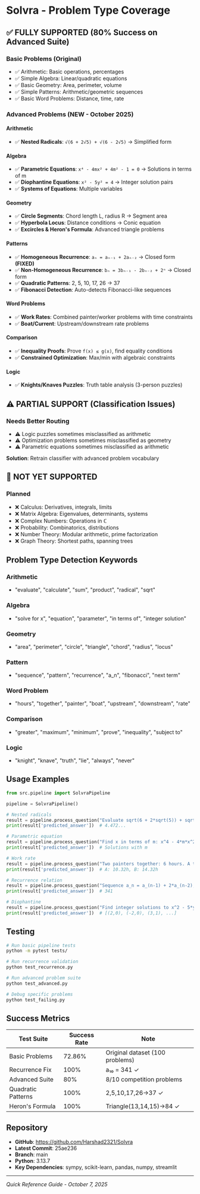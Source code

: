 # Solvra - Problem Type Coverage

## ✅ FULLY SUPPORTED (80% Success on Advanced Suite)

### Basic Problems (Original)
- ✅ Arithmetic: Basic operations, percentages
- ✅ Simple Algebra: Linear/quadratic equations
- ✅ Basic Geometry: Area, perimeter, volume
- ✅ Simple Patterns: Arithmetic/geometric sequences
- ✅ Basic Word Problems: Distance, time, rate

### Advanced Problems (NEW - October 2025)

#### Arithmetic
- ✅ **Nested Radicals**: `√(6 + 2√5) + √(6 - 2√5)` → Simplified form

#### Algebra
- ✅ **Parametric Equations**: `x⁴ - 4mx² + 4m² - 1 = 0` → Solutions in terms of m
- ✅ **Diophantine Equations**: `x² - 5y² = 4` → Integer solution pairs
- ✅ **Systems of Equations**: Multiple variables

#### Geometry
- ✅ **Circle Segments**: Chord length L, radius R → Segment area
- ✅ **Hyperbola Locus**: Distance conditions → Conic equation
- ✅ **Excircles & Heron's Formula**: Advanced triangle problems

#### Patterns
- ✅ **Homogeneous Recurrence**: `aₙ = aₙ₋₁ + 2aₙ₋₂` → Closed form **(FIXED)**
- ✅ **Non-Homogeneous Recurrence**: `bₙ = 3bₙ₋₁ - 2bₙ₋₂ + 2ⁿ` → Closed form
- ✅ **Quadratic Patterns**: 2, 5, 10, 17, 26 → 37
- ✅ **Fibonacci Detection**: Auto-detects Fibonacci-like sequences

#### Word Problems
- ✅ **Work Rates**: Combined painter/worker problems with time constraints
- ✅ **Boat/Current**: Upstream/downstream rate problems

#### Comparison
- ✅ **Inequality Proofs**: Prove `f(x) ≤ g(x)`, find equality conditions
- ✅ **Constrained Optimization**: Max/min with algebraic constraints

#### Logic
- ✅ **Knights/Knaves Puzzles**: Truth table analysis (3-person puzzles)

## ⚠️ PARTIAL SUPPORT (Classification Issues)

### Needs Better Routing
- ⚠️ Logic puzzles sometimes misclassified as arithmetic
- ⚠️ Optimization problems sometimes misclassified as geometry
- ⚠️ Parametric equations sometimes misclassified as arithmetic

**Solution**: Retrain classifier with advanced problem vocabulary

## 🚧 NOT YET SUPPORTED

### Planned
- ❌ Calculus: Derivatives, integrals, limits
- ❌ Matrix Algebra: Eigenvalues, determinants, systems
- ❌ Complex Numbers: Operations in ℂ
- ❌ Probability: Combinatorics, distributions
- ❌ Number Theory: Modular arithmetic, prime factorization
- ❌ Graph Theory: Shortest paths, spanning trees

## Problem Type Detection Keywords

### Arithmetic
- "evaluate", "calculate", "sum", "product", "radical", "sqrt"

### Algebra
- "solve for x", "equation", "parameter", "in terms of", "integer solution"

### Geometry
- "area", "perimeter", "circle", "triangle", "chord", "radius", "locus"

### Pattern
- "sequence", "pattern", "recurrence", "a_n", "fibonacci", "next term"

### Word Problem
- "hours", "together", "painter", "boat", "upstream", "downstream", "rate"

### Comparison
- "greater", "maximum", "minimum", "prove", "inequality", "subject to"

### Logic
- "knight", "knave", "truth", "lie", "always", "never"

## Usage Examples

```python
from src.pipeline import SolvraPipeline

pipeline = SolvraPipeline()

# Nested radicals
result = pipeline.process_question("Evaluate sqrt(6 + 2*sqrt(5)) + sqrt(6 - 2*sqrt(5))")
print(result['predicted_answer'])  # 4.472...

# Parametric equation
result = pipeline.process_question("Find x in terms of m: x^4 - 4*m*x^2 + 4*m^2 - 1 = 0")
print(result['predicted_answer'])  # Solutions with m

# Work rate
result = pipeline.process_question("Two painters together: 6 hours. A takes 4 hours less than B. Individual times?")
print(result['predicted_answer'])  # A: 10.32h, B: 14.32h

# Recurrence relation
result = pipeline.process_question("Sequence a_n = a_(n-1) + 2*a_(n-2), a_1=1, a_2=1. Find a_10.")
print(result['predicted_answer'])  # 341

# Diophantine
result = pipeline.process_question("Find integer solutions to x^2 - 5*y^2 = 4")
print(result['predicted_answer'])  # [(2,0), (-2,0), (3,1), ...]
```

## Testing

```bash
# Run basic pipeline tests
python -m pytest tests/

# Run recurrence validation
python test_recurrence.py

# Run advanced problem suite
python test_advanced.py

# Debug specific problems
python test_failing.py
```

## Success Metrics

| Test Suite | Success Rate | Note |
|------------|-------------|------|
| Basic Problems | 72.86% | Original dataset (100 problems) |
| Recurrence Fix | 100% | a₁₀ = 341 ✓ |
| Advanced Suite | 80% | 8/10 competition problems |
| Quadratic Patterns | 100% | 2,5,10,17,26→37 ✓ |
| Heron's Formula | 100% | Triangle(13,14,15)→84 ✓ |

## Repository

- **GitHub**: https://github.com/Harshad2321/Solvra
- **Latest Commit**: 25ae236
- **Branch**: main
- **Python**: 3.13.7
- **Key Dependencies**: sympy, scikit-learn, pandas, numpy, streamlit

---
*Quick Reference Guide - October 7, 2025*

